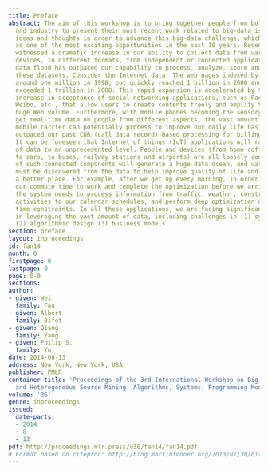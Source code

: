```yaml
---
title: Preface
abstract: The aim of this workshop is to bring together people from both academia
  and industry to present their most recent work related to big-data issues, and exchange
  ideas and thoughts in order to advance this big-data challenge, which has been considered
  as one of the most exciting opportunities in the past 10 years. Recent years have
  witnessed a dramatic increase in our ability to collect data from various sensors,
  devices, in different formats, from independent or connected applications. This
  data flood has outpaced our capability to process, analyze, store and understand
  these datasets. Consider the Internet data. The web pages indexed by Google were
  around one million in 1998, but quickly reached 1 billion in 2000 and have already
  exceeded 1 trillion in 2008. This rapid expansion is accelerated by the dramatic
  increase in acceptance of social networking applications, such as Facebook, Twitter,
  Weibo, etc., that allow users to create contents freely and amplify the already
  huge Web volume. Furthermore, with mobile phones becoming the sensory gateway to
  get real-time data on people from different aspects, the vast amount of data that
  mobile carrier can potentially process to improve our daily life has significantly
  outpaced our past CDR (call data record)-based processing for billing purposes only.
  It can be foreseen that Internet of things (IoT) applications will raise the scale
  of data to an unprecedented level. People and devices (from home coffee machines
  to cars, to buses, railway stations and airports) are all loosely connected. Trillions
  of such connected components will generate a huge data ocean, and valuable information
  must be discovered from the data to help improve quality of life and make our world
  a better place. For example, after we get up every morning, in order to optimize
  our commute time to work and complete the optimization before we arrive at office,
  the system needs to process information from traffic, weather, construction, police
  activities to our calendar schedules, and perform deep optimization under the tight
  time constraints. In all these applications, we are facing significant challenges
  in leveraging the vast amount of data, including challenges in (1) system capabilities
  (2) algorithmic design (3) business models.
section: preface
layout: inproceedings
id: fan14
month: 0
firstpage: 0
lastpage: 0
page: 0-0
sections: 
author:
- given: Wei
  family: Fan
- given: Albert
  family: Bifet
- given: Qiang
  family: Yang
- given: Philip S.
  family: Yu
date: 2014-08-13
address: New York, New York, USA
publisher: PMLR
container-title: 'Proceedings of the 3rd International Workshop on Big Data, Streams
  and Heterogeneous Source Mining: Algorithms, Systems, Programming Models and Applications'
volume: '36'
genre: inproceedings
issued:
  date-parts:
  - 2014
  - 8
  - 13
pdf: http://proceedings.mlr.press/v36/fan14/fan14.pdf
# Format based on citeproc: http://blog.martinfenner.org/2013/07/30/citeproc-yaml-for-bibliographies/
---
```

